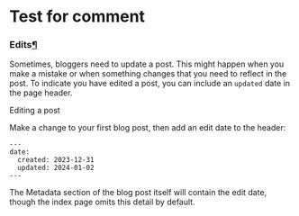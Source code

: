 # Test for comment



### Edits[¶](https://squidfunk.github.io/mkdocs-material/tutorials/blogs/basic/?h=draft#edits)

Sometimes, bloggers need to update a post. This might happen when you make a mistake or when something changes that you need to reflect in the post. To indicate you have edited a post, you can include an `updated` date in the page header.

Editing a post

Make a change to your first blog post, then add an edit date to the header:

```
---
date:
  created: 2023-12-31
  updated: 2024-01-02
---
```

The Metadata section of the blog post itself will contain the edit date, though the index page omits this detail by default.